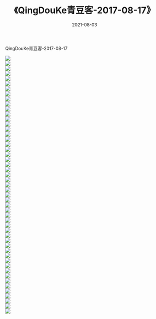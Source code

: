 ﻿---
layout: post
title:  《QingDouKe青豆客-2017-08-17》
date:   2021-08-03
img: http://img.660000.xyz/Sharelink/网络美图/2021/QingDouKe青豆客-2017-08-17/000.jpg
categories: [美女, 清纯, 唯美]
---

QingDouKe青豆客-2017-08-17

  ![](http://img.660000.xyz/Sharelink/网络美图/2021/QingDouKe青豆客-2017-08-17/001.jpg) <br> ![](http://img.660000.xyz/Sharelink/网络美图/2021/QingDouKe青豆客-2017-08-17/002.jpg) <br> ![](http://img.660000.xyz/Sharelink/网络美图/2021/QingDouKe青豆客-2017-08-17/003.jpg) <br> ![](http://img.660000.xyz/Sharelink/网络美图/2021/QingDouKe青豆客-2017-08-17/004.jpg) <br> ![](http://img.660000.xyz/Sharelink/网络美图/2021/QingDouKe青豆客-2017-08-17/005.jpg) <br> ![](http://img.660000.xyz/Sharelink/网络美图/2021/QingDouKe青豆客-2017-08-17/006.jpg) <br> ![](http://img.660000.xyz/Sharelink/网络美图/2021/QingDouKe青豆客-2017-08-17/007.jpg) <br> ![](http://img.660000.xyz/Sharelink/网络美图/2021/QingDouKe青豆客-2017-08-17/008.jpg) <br> ![](http://img.660000.xyz/Sharelink/网络美图/2021/QingDouKe青豆客-2017-08-17/009.jpg) <br> ![](http://img.660000.xyz/Sharelink/网络美图/2021/QingDouKe青豆客-2017-08-17/010.jpg) <br> ![](http://img.660000.xyz/Sharelink/网络美图/2021/QingDouKe青豆客-2017-08-17/011.jpg) <br> ![](http://img.660000.xyz/Sharelink/网络美图/2021/QingDouKe青豆客-2017-08-17/012.jpg) <br> ![](http://img.660000.xyz/Sharelink/网络美图/2021/QingDouKe青豆客-2017-08-17/013.jpg) <br> ![](http://img.660000.xyz/Sharelink/网络美图/2021/QingDouKe青豆客-2017-08-17/014.jpg) <br> ![](http://img.660000.xyz/Sharelink/网络美图/2021/QingDouKe青豆客-2017-08-17/015.jpg) <br> ![](http://img.660000.xyz/Sharelink/网络美图/2021/QingDouKe青豆客-2017-08-17/016.jpg) <br> ![](http://img.660000.xyz/Sharelink/网络美图/2021/QingDouKe青豆客-2017-08-17/017.jpg) <br> ![](http://img.660000.xyz/Sharelink/网络美图/2021/QingDouKe青豆客-2017-08-17/018.jpg) <br> ![](http://img.660000.xyz/Sharelink/网络美图/2021/QingDouKe青豆客-2017-08-17/019.jpg) <br> ![](http://img.660000.xyz/Sharelink/网络美图/2021/QingDouKe青豆客-2017-08-17/020.jpg) <br> ![](http://img.660000.xyz/Sharelink/网络美图/2021/QingDouKe青豆客-2017-08-17/021.jpg) <br> ![](http://img.660000.xyz/Sharelink/网络美图/2021/QingDouKe青豆客-2017-08-17/022.jpg) <br> ![](http://img.660000.xyz/Sharelink/网络美图/2021/QingDouKe青豆客-2017-08-17/023.jpg) <br> ![](http://img.660000.xyz/Sharelink/网络美图/2021/QingDouKe青豆客-2017-08-17/024.jpg) <br> ![](http://img.660000.xyz/Sharelink/网络美图/2021/QingDouKe青豆客-2017-08-17/025.jpg) <br> ![](http://img.660000.xyz/Sharelink/网络美图/2021/QingDouKe青豆客-2017-08-17/026.jpg) <br> ![](http://img.660000.xyz/Sharelink/网络美图/2021/QingDouKe青豆客-2017-08-17/027.jpg) <br> ![](http://img.660000.xyz/Sharelink/网络美图/2021/QingDouKe青豆客-2017-08-17/028.jpg) <br> ![](http://img.660000.xyz/Sharelink/网络美图/2021/QingDouKe青豆客-2017-08-17/029.jpg) <br> ![](http://img.660000.xyz/Sharelink/网络美图/2021/QingDouKe青豆客-2017-08-17/030.jpg) <br> ![](http://img.660000.xyz/Sharelink/网络美图/2021/QingDouKe青豆客-2017-08-17/031.jpg) <br> ![](http://img.660000.xyz/Sharelink/网络美图/2021/QingDouKe青豆客-2017-08-17/032.jpg) <br> ![](http://img.660000.xyz/Sharelink/网络美图/2021/QingDouKe青豆客-2017-08-17/033.jpg) <br> ![](http://img.660000.xyz/Sharelink/网络美图/2021/QingDouKe青豆客-2017-08-17/034.jpg) <br> ![](http://img.660000.xyz/Sharelink/网络美图/2021/QingDouKe青豆客-2017-08-17/035.jpg) <br> ![](http://img.660000.xyz/Sharelink/网络美图/2021/QingDouKe青豆客-2017-08-17/036.jpg) <br> ![](http://img.660000.xyz/Sharelink/网络美图/2021/QingDouKe青豆客-2017-08-17/037.jpg) <br> ![](http://img.660000.xyz/Sharelink/网络美图/2021/QingDouKe青豆客-2017-08-17/038.jpg) <br> ![](http://img.660000.xyz/Sharelink/网络美图/2021/QingDouKe青豆客-2017-08-17/039.jpg) <br> ![](http://img.660000.xyz/Sharelink/网络美图/2021/QingDouKe青豆客-2017-08-17/040.jpg) <br> ![](http://img.660000.xyz/Sharelink/网络美图/2021/QingDouKe青豆客-2017-08-17/041.jpg) <br> ![](http://img.660000.xyz/Sharelink/网络美图/2021/QingDouKe青豆客-2017-08-17/042.jpg) <br> ![](http://img.660000.xyz/Sharelink/网络美图/2021/QingDouKe青豆客-2017-08-17/043.jpg) <br> ![](http://img.660000.xyz/Sharelink/网络美图/2021/QingDouKe青豆客-2017-08-17/044.jpg) <br> ![](http://img.660000.xyz/Sharelink/网络美图/2021/QingDouKe青豆客-2017-08-17/045.jpg) <br> ![](http://img.660000.xyz/Sharelink/网络美图/2021/QingDouKe青豆客-2017-08-17/046.jpg) <br> ![](http://img.660000.xyz/Sharelink/网络美图/2021/QingDouKe青豆客-2017-08-17/047.jpg) <br> ![](http://img.660000.xyz/Sharelink/网络美图/2021/QingDouKe青豆客-2017-08-17/048.jpg) <br> ![](http://img.660000.xyz/Sharelink/网络美图/2021/QingDouKe青豆客-2017-08-17/049.jpg) <br> ![](http://img.660000.xyz/Sharelink/网络美图/2021/QingDouKe青豆客-2017-08-17/050.jpg) <br> ![](http://img.660000.xyz/Sharelink/网络美图/2021/QingDouKe青豆客-2017-08-17/051.jpg) <br>